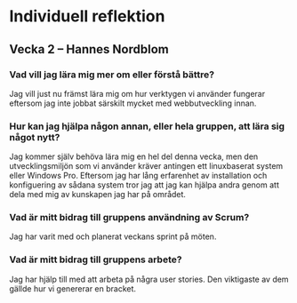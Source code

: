 # Individuell reflektion
## Vecka 2 – Hannes Nordblom
### Vad vill jag lära mig mer om eller förstå bättre?
Jag vill just nu främst lära mig om hur verktygen vi använder fungerar eftersom jag inte jobbat särskilt mycket med webbutveckling innan.
### Hur kan jag hjälpa någon annan, eller hela gruppen, att lära sig något nytt?
Jag kommer själv behöva lära mig en hel del denna vecka, men den utvecklingsmiljön som vi använder kräver antingen ett linuxbaserat system eller Windows Pro. Eftersom jag har lång erfarenhet av installation och konfiguering av sådana system tror jag att jag kan hjälpa andra genom att dela med mig av kunskapen jag har på området. 
### Vad är mitt bidrag till gruppens användning av Scrum?
Jag har varit med och planerat veckans sprint på möten.
### Vad är mitt bidrag till gruppens arbete?
Jag har hjälp till med att arbeta på några user stories. Den viktigaste av dem gällde hur vi genererar en bracket.
